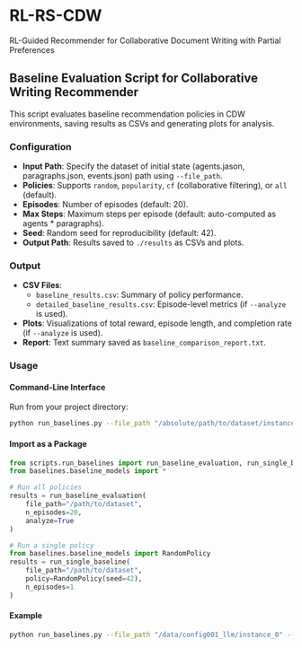 # RL-RS-CDW
RL-Guided Recommender for Collaborative Document Writing with Partial Preferences


## Baseline Evaluation Script for Collaborative Writing Recommender
This script evaluates baseline recommendation policies in CDW environments, saving results as CSVs and generating plots for analysis.

### Configuration

- **Input Path**: Specify the dataset of initial state (agents.jason, paragraphs.json, events.json) path using `--file_path`.
- **Policies**: Supports `random`, `popularity`, `cf` (collaborative filtering), or `all` (default).
- **Episodes**: Number of episodes (default: 20).
- **Max Steps**: Maximum steps per episode (default: auto-computed as agents * paragraphs).
- **Seed**: Random seed for reproducibility (default: 42).
- **Output Path**: Results saved to `./results` as CSVs and plots.

### Output

- **CSV Files**:
  - `baseline_results.csv`: Summary of policy performance.
  - `detailed_baseline_results.csv`: Episode-level metrics (if `--analyze` is used).
- **Plots**: Visualizations of total reward, episode length, and completion rate (if `--analyze` is used).
- **Report**: Text summary saved as `baseline_comparison_report.txt`.

### Usage

#### Command-Line Interface

Run from your project directory:

```bash
python run_baselines.py --file_path "/absolute/path/to/dataset/instance_folder" [--policy POLICY] [--episodes N] [--max_steps M] [--analyze] [--seed S]
```

#### Import as a Package

```python
from scripts.run_baselines import run_baseline_evaluation, run_single_baseline
from baselines.baseline_models import *

# Run all policies
results = run_baseline_evaluation(
    file_path="/path/to/dataset",
    n_episodes=20,
    analyze=True
)

# Run a single policy
from baselines.baseline_models import RandomPolicy
results = run_single_baseline(
    file_path="/path/to/dataset",
    policy=RandomPolicy(seed=42),
    n_episodes=1
)
```

#### Example

```bash
python run_baselines.py --file_path "/data/config001_llm/instance_0" --policy random --episodes 1 --seed 123
```
